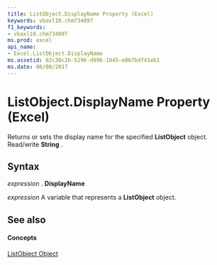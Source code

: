 ```yaml
---
title: ListObject.DisplayName Property (Excel)
keywords: vbaxl10.chm734097
f1_keywords:
- vbaxl10.chm734097
ms.prod: excel
api_name:
- Excel.ListObject.DisplayName
ms.assetid: 02c30c2b-5296-d996-1045-e867bdf41eb1
ms.date: 06/08/2017
---
```



# ListObject.DisplayName Property (Excel)

Returns or sets the display name for the specified  **ListObject** object. Read/write **String** .


## Syntax

 _expression_ . **DisplayName**

 _expression_ A variable that represents a **ListObject** object.


## See also


#### Concepts


[ListObject Object](Excel.ListObject.md)

